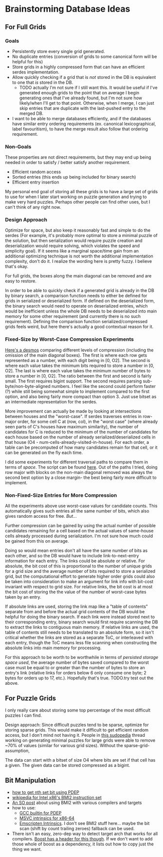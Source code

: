 # Brainstorming Database Ideas

## For Full Grids

### Goals

- Persistently store every single grid generated.
- No duplicate entries (conversion of grids to some canonical form will be helpful for this)
- Store grids in a highly compressed form that can have an efficient serdes implementation.
- Allow quickly checking if a grid that is _not_ stored in the DB is equivalent to one that _is_ stored in the DB.
  - TODO actually I'm not sure if I still want this. It would be useful if I've generated enough grids to the point that on average I begin generating ones that I've already found, but I'm not sure how likely/when I'll get to that point. Otherwise, when I merge, I can just skip entries that are duplicate with the last-pushed entry to the merged DB.
- I want to be able to merge databases efficiently, and if the databases have similar entry ordering requirements (ex. canonical lexicographical, label favouritism), to have the merge result also follow that ordering requirement.

### Non-Goals

These properties are not direct requirements, but they may end up being needed in order to satisfy / better satisfy another requirement.

- Efficient random access
- Sorted entries (this ends up being included for binary search)
- Efficient entry insertion

My personal end goal of storing all these grids is to have a large set of grids to use for when I later start working on puzzle generation and trying to make very hard puzzles. Perhaps other people can find other uses, but I can't think of any right now.

### Design Approach

Optimize for space, but also keep it reasonably fast and simple to do the serdes (For example, it's probably more optimal to store a minimal puzzle of the solution, but then serialization would require puzzle creation and deserialization would require solving, which violates the speed and simplicity goal). If it seems like a marginal space/time gain from an additional optimizing technique is not worth the additional implementation complexity, don't do it. I realize the wording here is pretty fuzzy. I believe that's okay.

For full grids, the boxes along the main diagonal can be removed and are easy to restore.

In order to be able to quickly check if a generated grid is already in the DB by binary search, a comparison function needs to either be defined for grids in serialized or deserialized form. If defined on the deserialized form, the binary search would need to operate on deserialized entries, which would be inefficient unless the whole DB needs to be deserialized into main memory for some other requirement (and currently there is no such requirement). Defining the comparison function serialized/compressed grids feels weird, but here there's actually a good contextual reason for it.

### Fixed-Size by Worst-Case Compression Experiments

[Here's a desmos](https://www.desmos.com/calculator/ldtxq1wipc) comparing different levels of compression (including the omission of the main diagonal boxes). The first is where each row gets represented as a number, with each digit being in [0, O2]. The second is where each value takes the minimum bits required to store a number in [0, O2]. The last is where each value takes the minimum number of bytes to store a number in [0, O2]. The ratio between the first and second is fairly small. The first requires bigint support. The second requires parsing sub-byte/non-byte-aligned numbers. I feel like the second could perform faster (?) while still being somewhat simple to implement compared to the first option, and also being fairly more compact than option 3. Just use bitset as an intermediate representation for the serdes.

More improvement can actually be made by looking at intersections between houses and the "worst-case". If serdes traverses entries in row-major order, for some cell C at (row, col), in the "worst case" (where already seen parts of C's houses have maximum similarity), the number of candidates for C is reduced to the minimum of the number of candidates for each house based on the number of already serialized/deserialized cells in that house (O4 - num-cells-already-visited-in-house). For each order, a table can be precomputed of how many candidates remain for that cell, or it can be generated on the fly each time.

I did some experiments for different traversal paths to compare them in terms of _space_. The script can be found [here](./db_paths_experiment.js). Out of the paths I tried, doing row major with blocks on the non-main diagonal removed was always the second best option by a close margin- the best being fairly more difficult to implement.

### Non-Fixed-Size Entries for More Compression

All the experiments above use worst-case values for candidate counts. This automatically gives such entries all the same number of bits, which also gives random access for free. _But_...

Further compression can be gained by using the actual number of possible candidates remaining for a cell based on the actual values of same-house cells already processed during serialization. I'm not sure how much could be gained from this on average.

Doing so would mean entries don't all have the same number of bits as each other, and so the DB would have to include link-to-next-entry information for each entry. The links could be absolute or relative. For absolute, the bit cost of this is proportional to the number of unique grids for a grid size and the average number of bits required to store a serialized grid, but the computational effort to generate higher order grids could also be taken into consideration to make an argument for link info with bit-cost invariant with respect to grid size. For relative links, the bit cost is at most the bit cost of storing the the value of the number of worst-case bytes taken by an entry.

If absolute links are used, storing the link map like a "table of contents" separate from and before the actual grid contents of the DB would be helpful for doing the binary search. If each link were instead stored next to their corresponding entry, binary search would first require scanning the DB to extract the links to contiguous main memory. If relative links are used, the table of contents still needs to be translated to an absolute form, so it isn't critical whether the links are stored as a separate ToC, or interleaved with each entry, though the ToC means less file scanning when constructing the absolute links into main memory for processing.

For this approach to be worth to be worthwhile in terms of _persisted storage space used_, the average number of bytes saved compared to the worst case must be equal to or greater than the number of bytes to store an entry's link (relative links for orders below 6 only consume one byte; 2 bytes for orders up to 17, etc.). Hopefully that's true.
TODO.try test out the above.


## For Puzzle Grids

I only really care about storing some top percentage of the most difficult puzzles I can find.

Design approach: Since difficult puzzles tend to be sparse, optimize for storing sparse grids. This would make it difficult to get efficient random access, but I don't mind not having it. People in [this sudopedia](http://forum.enjoysudoku.com/giant-sudoku-s-16x16-25x25-36x36-100x100-t6578-150.html) thread working on generating minimal puzzles for large grids were able to remove ~70% of values (similar for various grid sizes). Without the sparse-grid-assumption,

The data can start with a bitset of size O4 where bits are set if that cell has a given. The given data can be stored compressed as a bigint.

## Bit Manipulation

- [how to get nth set bit using PDEP](https://stackoverflow.com/questions/7669057/find-nth-set-bit-in-an-int)
- [wikipedia for Intel x86's BMI2 instruction set](https://en.wikipedia.org/wiki/X86_Bit_manipulation_instruction_set#Parallel_bit_deposit_and_extract)
- [An SO post](https://stackoverflow.com/a/59591250/11107541) about using BMI2 with various compilers and targets
- how to use:
  - [GCC builtin for PDEP](https://gcc.gnu.org/onlinedocs/gcc/x86-Built-in-Functions.html#x86-Built-in-Functions)
  - [MSVC intrinsics for x86-64](https://docs.microsoft.com/en-us/cpp/intrinsics/x64-amd64-intrinsics-list?view=msvc-170)
  - [Emscripten Intrinsics](https://emscripten.org/docs/porting/simd.html). I don't see BMI2 stuff here... maybe the bit scan (shift by count trailing zeroes) fallback can be used.
- There isn't an easy, zero-dep way to detect target arch that works for all compilers. [Boost has a header for this though](https://www.boost.org/doc/libs/1_79_0/libs/predef/doc/index.html#_boost_arch_x86_64). If we don't want to add those whole of boost as a dependency, it lists out how to copy just the thing we want.
